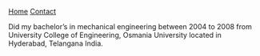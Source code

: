 [Home](\index.md)       [Contact](\assets\about\contact-me.md)  

Did my bachelor’s in mechanical engineering between 2004 to 2008 from University College of Engineering, Osmania University located in Hyderabad, Telangana India.